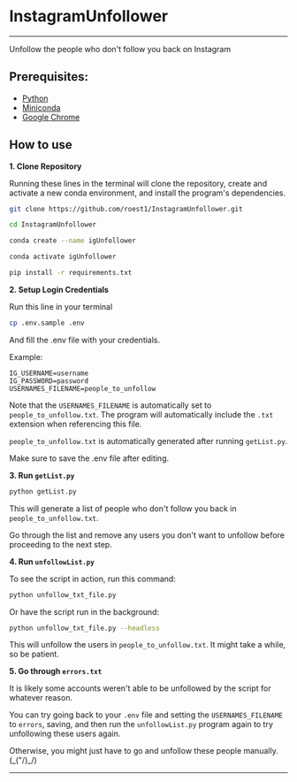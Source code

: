 # InstagramUnfollower

---

Unfollow the people who don't follow you back on Instagram

## Prerequisites:

- [Python](https://www.python.org/downloads/)
- [Miniconda](https://docs.anaconda.com/free/miniconda/miniconda-install/)
- [Google Chrome](https://support.google.com/chrome/answer/95346?hl=en&co=GENIE.Platform%3DDesktop)

## How to use

**1. Clone Repository**

Running these lines in the terminal will clone the repository, create and activate a new conda environment, and install the program's dependencies.

```bash
git clone https://github.com/roest1/InstagramUnfollower.git

cd InstagramUnfollower

conda create --name igUnfollower

conda activate igUnfollower

pip install -r requirements.txt
```

**2. Setup Login Credentials**

Run this line in your terminal

```bash
cp .env.sample .env
```

And fill the .env file with your credentials.

Example:

```env
IG_USERNAME=username
IG_PASSWORD=password
USERNAMES_FILENAME=people_to_unfollow
```

Note that the `USERNAMES_FILENAME` is automatically set to `people_to_unfollow.txt`. The program will automatically include the `.txt` extension when referencing this file. 

`people_to_unfollow.txt` is automatically generated after running `getList.py`.

Make sure to save the .env file after editing.

**3. Run `getList.py`**

```bash
python getList.py
```

This will generate a list of people who don't follow you back in `people_to_unfollow.txt`.

Go through the list and remove any users you don't want to unfollow before proceeding to the next step.

**4. Run `unfollowList.py`**

To see the script in action, run this command:

```bash
python unfollow_txt_file.py
```

Or have the script run in the background:

```bash
python unfollow_txt_file.py --headless
```

This will unfollow the users in `people_to_unfollow.txt`. It might take a while, so be patient. 

**5. Go through `errors.txt`**

It is likely some accounts weren't able to be unfollowed by the script for whatever reason. 

You can try going back to your `.env` file and setting the `USERNAMES_FILENAME` to `errors`, saving, and then run the `unfollowList.py` program again to try unfollowing these users again. 

Otherwise, you might just have to go and unfollow these people manually. (\_("/)_/)

---

